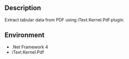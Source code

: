 ## Description

Extract tabular data from PDF using iText.Kernel.Pdf plugin.

## Environment

* .Net Framework 4
* iText.Kernel.Pdf